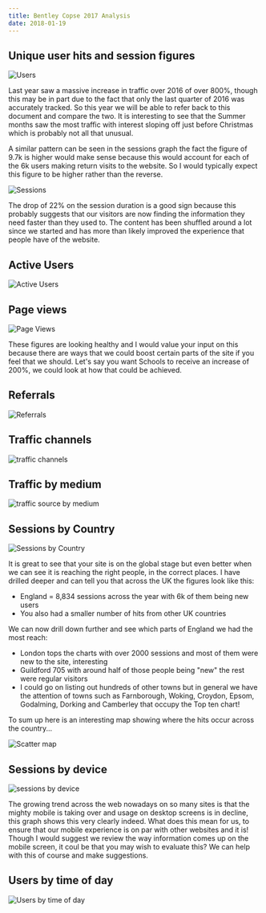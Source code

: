 ```yaml
---
title: Bentley Copse 2017 Analysis
date: 2018-01-19
---
```


## Unique user hits and session figures

![Users](users.png)

Last year saw a massive increase in traffic over 2016 of over 800%, though this may be in part due to the fact that only the last quarter of 2016 was accurately tracked. So this year we will be able to refer back to this document and compare the two. It is interesting to see that the Summer months saw the most traffic with interest sloping off just before Christmas which is probably not all that unusual.

A similar pattern can be seen in the sessions graph the fact the figure of 9.7k is higher would make sense because this would account for each of the 6k users making return visits to the website. So I would typically expect this figure to be higher rather than the reverse.

![Sessions](sessions.png)

The drop of 22% on the session duration is a good sign because this probably suggests that our visitors are now finding the information they need faster than they used to. The content has been shuffled around a lot since we started and has more than likely improved the experience that people have of the website.

## Active Users
![Active Users](active-users.png)

## Page views
![Page Views](page-views.png)

These figures are looking healthy and I would value your input on this because there are ways that we could boost certain parts of the site if you feel that we should. Let's say you want Schools to receive an increase of 200%, we could look at how that could be achieved.

## Referrals
![Referrals](referrals.png)

## Traffic channels
![traffic channels](traffic-channel.png)
## Traffic by medium
![traffic source by medium](traffic-source-medium.png)

## Sessions by Country
![Sessions by Country](sessions-by-country.png)

It is great to see that your site is on the global stage but even better when we can see it is reaching the right people, in the correct places. I have drilled deeper and can tell you that across the UK the figures look like this:

* England = 8,834 sessions across the year with 6k of them being new users
* You also had a smaller number of hits from other UK countries 

We can now drill down further and see which parts of England we had the most reach:

* London tops the charts with over 2000 sessions and most of them were new to the site, interesting
* Guildford 705 with around half of those people being "new" the rest were regular visitors
* I could go on listing out hundreds of other towns but in general we have the attention of towns such as Farnborough, Woking, Croydon, Epsom, Godalming, Dorking and Camberley that occupy the Top ten chart!

To sum up here is an interesting map showing where the hits occur across the country...

![Scatter map](scatter.png)
## Sessions by device
![sessions by device](sessions-by-device.png)

The growing trend across the web nowadays on so many sites is that the mighty mobile is taking over and usage on desktop screens is in decline, this graph shows this very clearly indeed. What does this mean for us, to ensure that our mobile experience is on par with other websites and it is! Though I would suggest we review the way information comes up on the mobile screen, it coul be that you may wish to evaluate this? We can help with this of course and make suggestions. 

## Users by time of day
![Users by time of day](users-by-time-of-day.png)

